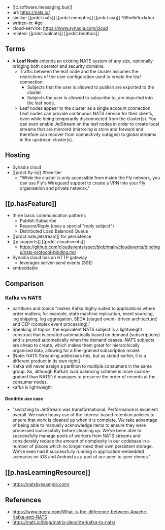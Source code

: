 

- [[c.software.messaging.bus]] 
- url: https://nats.io/
- similar: [[prdct.nats]] [[prdct.memphis]] [[prdct.nsq]] ^69m6e1oxkdup
- written-in: #go
- cloud-service: https://www.synadia.com/cloud
- related: [[prdct.walnats]] [[prdct.benthos]]

## Terms

- A **Leaf Node** extends an existing NATS system of any size, optionally bridging both operator and security domains.
  - Traffic between the leaf node and the cluster assumes the restrictions of the user configuration used to create the leaf connection.
    - Subjects that the user is allowed to publish are exported to the cluster.
    - Subjects the user is allowed to subscribe to, are imported into the leaf node.
  - Leaf nodes appear to the cluster as a single account connection. Leaf nodes can provide continuous NATS service for their clients, even while being temporarily disconnected from the cluster(s). You can even enable JetStream on the leaf nodes in order to create local streams that are mirrored (mirroring is store and forward and therefore can recover from connectivity outages) to global streams in the upstream cluster(s).

## Hosting

- Synadia cloud
- [[prdct.fly-io]] #free-tier
  - "While the cluster is only accessible from inside the Fly network, you can use Fly's Wireguard support to create a VPN into your Fly organisation and private network."

## [[p.hasFeature]]

- three basic communication patterns
  - Publish Subscribe
  - Request/Reply (uses a special "reply subject")
  - Distributed Load Balanced Queue
- [[prdct.nats.jetstream]] for persistence
- [[p.supports]] [[prdct.cloudevents]]
  - https://github.com/cloudevents/spec/blob/main/cloudevents/bindings/nats-protocol-binding.md
- Synadia cloud has an HTTP gateway
  - leverages server-send events (SSE)
- embeddable

## Comparison

### Kafka vs NATS

- partitions and topics "makes Kafka highly suited to applications where order matters; for example, state machine replication, event sourcing, log shipping, log aggregation, SEDA (staged event- driven architecture) and CEP (complex event processing)."
- Speaking of topics, the equivalent NATS subject is a lightweight construct that is created automatically based on demand (subscriptions) and is pruned automatically when the demand ceases. NATS subjects are cheap to create, which makes them great for hierarchically organised data, allowing for a fine-grained subscription model.
- (Note: NATS Streaming addresses this, but as stated earlier, it is a different product in its own right.)
- Kafka will never assign a partition to multiple consumers in the same group. So, although Kafka’s load balancing scheme is more coarse-grained than NATS’; it manages to preserve the order of records at the consumer nodes.
- kafka is lightweight

#### Dendrite use case

- "switching to JetStream was transformational. Performance is excellent overall. We make heavy use of the interest-based retention policies to ensure that work is cleaned up when it is complete. We take advantage of being able to manually acknowledge items to ensure they were processed successfully before cleaning up. We’ve been able to successfully manage pools of workers from NATS streams and considerably reduce the amount of complexity in our codebase in a number of places which no longer need their own persistent storage. We’ve even had it successfully running in application-embedded scenarios on iOS and Android as a part of our peer-to-peer demos."

## [[p.hasLearningResource]]

- https://natsbyexample.com/


## References

- https://www.quora.com/What-is-the-difference-between-Apache-Kafka-and-NATS
- https://nats.io/blog/matrix-dendrite-kafka-to-nats/
